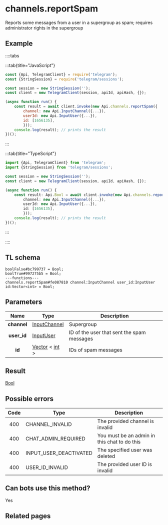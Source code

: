 # channels.reportSpam

Reports some messages from a user in a supergroup as spam; requires administrator rights in the supergroup

## Example

::::tabs

:::tab{title="JavaScript"}

```js
const {Api, TelegramClient} = require('telegram');
const {StringSession} = require('telegram/sessions');

const session = new StringSession('');
const client = new TelegramClient(session, apiId, apiHash, {});

(async function run() {
    const result = await client.invoke(new Api.channels.reportSpam({
		channel: new Api.InputChannel({...}),
		userId: new Api.InputUser({...}),
		id: [1656135],
		}));
    console.log(result); // prints the result
})();
```

:::

:::tab{title="TypeScript"}

```ts
import {Api, TelegramClient} from 'telegram';
import {StringSession} from 'telegram/sessions';

const session = new StringSession('');
const client = new TelegramClient(session, apiId, apiHash, {});

(async function run() {
    const result: Api.Bool = await client.invoke(new Api.channels.reportSpam({
		channel: new Api.InputChannel({...}),
		userId: new Api.InputUser({...}),
		id: [1656135],
		}));
    console.log(result); // prints the result
})();
```

:::

::::

## TL schema

```
boolFalse#bc799737 = Bool;
boolTrue#997275b5 = Bool;
---functions---
channels.reportSpam#fe087810 channel:InputChannel user_id:InputUser id:Vector<int> = Bool;
```

## Parameters

|    Name     | Type                                                                                              | Description                                |
| :---------: | ------------------------------------------------------------------------------------------------- | ------------------------------------------ |
| **channel** | [InputChannel](https://core.telegram.org/type/InputChannel)                                       | Supergroup                                 |
| **user_id** | [InputUser](https://core.telegram.org/type/InputUser)                                             | ID of the user that sent the spam messages |
|   **id**    | [Vector](https://core.telegram.org/type/Vector%20t) < [int](https://core.telegram.org/type/int) > | IDs of spam messages                       |

## Result

[Bool](https://core.telegram.org/type/Bool)

## Possible errors

| Code  | Type                   | Description                                  |
| :---: | ---------------------- | -------------------------------------------- |
|  400  | CHANNEL_INVALID        | The provided channel is invalid              |
|  400  | CHAT_ADMIN_REQUIRED    | You must be an admin in this chat to do this |
|  400  | INPUT_USER_DEACTIVATED | The specified user was deleted               |
|  400  | USER_ID_INVALID        | The provided user ID is invalid              |

## Can bots use this method?

Yes

## Related pages
